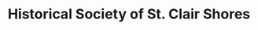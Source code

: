 ---
layout: repo
title: "Historical Society of St. Clair Shores"
id: 4368
permalink: repos/4368/
---